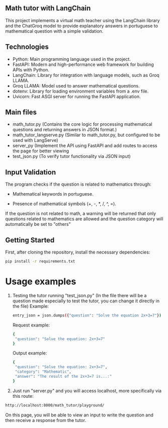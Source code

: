 ## Math tutor with LangChain
<p>This project implements a virtual math teacher using the LangChain library and the ChatGroq model to provide explanatory answers in portuguese to mathematical question with a simple validation.</p>

## Technologies
- Python: Main programming language used in the project.
- FastAPI: Modern and high-performance web framework for building APIs with Python.
- LangChain: Library for integration with language models, such as Groq LLAMA.
- Groq LLAMA: Model used to answer mathematical questions.
- dotenv: Library for loading environment variables from a .env file.
- Uvicorn: Fast ASGI server for running the FastAPI application.

## Main files 
- math_tutor.py (Contains the core logic for processing mathematical questions and returning answers in JSON format.)
- math_tutor_langserve.py (Similar to math_tutor.py, but configured to be used with LangServe)
- server_py (Implement the API using FastAPI and add routes to access the page for better viewing
- test_json.py (To verify tutor functionality via JSON input)

## Input Validation

The program checks if the question is related to mathematics through:

- Mathematical keywords in portuguese.

- Presence of mathematical symbols (+, -, *, /, ^, =).
  
If the question is not related to math, a warning will be returned that only questions related to mathematics are allowed and the question category will automatically be set to "others"

## Getting Started 
First, after cloning the repository, install the necessary dependencies:
```bash
pip install -r requirements.txt
```

# Usage examples

1. Testing the tutor running "test_json.py" (In the file there will be a question made especially to test the tutor, you can change it directly in the file)
   Example:
   ```bash
   entry_json = json.dumps({"question": "Solve the equation 2x+3=7"})
   ```
   Request example:
   ```bash
   {
    "question": "Solve the equation: 2x+3=7"
   }
   ```
   Output example:
   ```bash
   {
    "question": "Solve the equation: 2x+3=7",
    "category": "Mathematic",
    "answer": "The result of the 2x+3=7 is...:"
   }
   ```
   
2. Just run "server.py" and you will access localhost, more specifically via this route:
  ```bash
  http://localhost:8000/math_tutor/playground/
  ```
  On this page, you will be able to view an input to write the question and then receive a response from the tutor.

   

